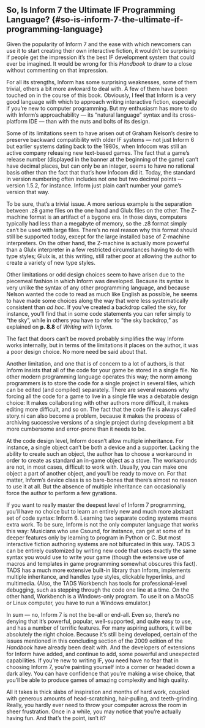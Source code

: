 ## So, Is Inform 7 the Ultimate IF Programming Language? {#so-is-inform-7-the-ultimate-if-programming-language}

Given the popularity of Inform 7 and the ease with which newcomers can use it to start creating their own interactive fiction, it wouldn’t be surprising if people get the impression it’s the best IF development system that could ever be imagined. It would be wrong for this _Handbook_ to draw to a close without commenting on that impression.

For all its strengths, Inform has some surprising weaknesses, some of them trivial, others a bit more awkward to deal with. A few of them have been touched on in the course of this book. Obviously, I feel that Inform is a very good language with which to approach writing interactive fiction, especially if you’re new to computer programming. But my enthusiasm has more to do with Inform’s approachability — its “natural language” syntax and its cross-platform IDE — than with the nuts and bolts of its design.

Some of its limitations seem to have arisen out of Graham Nelson’s desire to preserve backward compatibility with older IF systems — not just Inform 6 but earlier systems dating back to the 1980s, when Infocom was still an active company releasing new text-based games. The fact that a game’s release number (displayed in the banner at the beginning of the game) can’t have decimal places, but can only be an integer, seems to have no rational basis other than the fact that that’s how Infocom did it. Today, the standard in version numbering often includes not one but two decimal points — version 1.5.2, for instance. Inform just plain can’t number your game’s version that way.

To be sure, that’s a trivial issue. A more serious example is the separation between .z8 game files on the one hand and Glulx files on the other. The Z-machine format is an artifact of a bygone era. In those days, computers typically had less than a megabyte of memory, so the .z8 format simply can’t be used with large files. There’s no real reason why this format should still be supported today, except for the large installed base of Z-machine interpreters. On the other hand, the Z-machine is actually more powerful than a Glulx interpreter in a few restricted circumstances having to do with type styles; Glulx is, at this writing, still rather poor at allowing the author to create a variety of new type styles.

Other limitations or odd design choices seem to have arisen due to the piecemeal fashion in which Inform was developed. Because its syntax is very unlike the syntax of any other programming language, and because Nelson wanted the code to read as much like English as possible, he seems to have made some choices along the way that were less systematically consistent than _ad hoc_. If you’ve created a backdrop called the sky, for instance, you’ll find that in some code statements you can refer simply to “the sky”, while in others you have to refer to “the sky backdrop,” as explained on **p. 8.8** of _Writing with Inform._

The fact that doors can’t be moved probably simplifies the way Inform works internally, but in terms of the limitations it places on the author, it was a poor design choice. No more need be said about that.

Another limitation, and one that is of concern to a lot of authors, is that Inform insists that all of the code for your game be stored in a single file. No other modern programming language operates this way; the norm among programmers is to store the code for a single project in several files, which can be edited (and compiled) separately. There are several reasons why forcing all the code for a game to live in a single file was a debatable design choice: It makes collaborating with other authors more difficult, it makes editing more difficult, and so on. The fact that the code file is always called story.ni can also become a problem, because it makes the process of archiving successive versions of a single project during development a bit more cumbersome and error-prone than it needs to be.

At the code design level, Inform doesn’t allow multiple inheritance. For instance, a single object can’t be both a device and a supporter. Lacking the ability to create such an object, the author has to choose a workaround in order to create as standard an in-game object as a stove. The workarounds are not, in most cases, difficult to work with. Usually, you can make one object a part of another object, and you’ll be ready to move on. For that matter, Inform’s device class is so bare-bones that there’s almost no reason to use it at all. But the absence of multiple inheritance can occasionally force the author to perform a few gyrations.

If you want to really master the deepest level of Inform 7 programming, you’ll have no choice but to learn an entirely new and much more abstract set of code syntax: Inform 6\. Learning two separate coding systems means extra work. To be sure, Inform is not the only computer language that works this way: Musicians who use Csound, for instance, can get at some of its deeper features only by learning to program in Python or C. But most interactive fiction authoring systems are not bifurcated in this way. TADS 3 can be entirely customized by writing new code that uses exactly the same syntax you would use to write your game (though the extensive use of macros and templates in game programming somewhat obscures this fact). TADS has a much more extensive built-in library than Inform, implements multiple inheritance, and handles type styles, clickable hyperlinks, and multimedia. (Also, the TADS Workbench has tools for professional-level debugging, such as stepping through the code one line at a time. On the other hand, Workbench is a Windows-only program. To use it on a MacOS or Linux computer, you have to run a Windows emulator.)

In sum — no, Inform 7 is not the be-all or end-all. Even so, there’s no denying that it’s powerful, popular, well-supported, and quite easy to use, and has a number of terrific features. For many aspiring authors, it will be absolutely the right choice. Because it’s still being developed, certain of the issues mentioned in this concluding section of the 2009 edition of the _Handbook_ have already been dealt with. And the developers of extensions for Inform have added, and continue to add, some powerful and unexpected capabilities. If you’re new to writing IF, you need have no fear that in choosing Inform 7, you’re painting yourself into a corner or headed down a dark alley. You can have confidence that you’re making a wise choice, that you’ll be able to produce games of amazing complexity and high quality.

All it takes is thick slabs of inspiration and months of hard work, coupled with generous amounts of head-scratching, hair-pulling, and teeth-grinding. Really, you hardly ever need to throw your computer across the room in sheer frustration. Once in a while, you may notice that you’re actually having fun. And that’s the point, isn’t it?